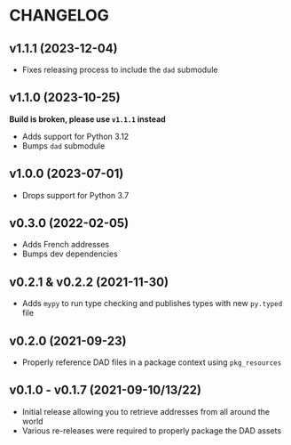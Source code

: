 # CHANGELOG

## v1.1.1 (2023-12-04)

- Fixes releasing process to include the `dad` submodule

## v1.1.0 (2023-10-25)

**Build is broken, please use `v1.1.1` instead**

- Adds support for Python 3.12
- Bumps `dad` submodule

## v1.0.0 (2023-07-01)

- Drops support for Python 3.7

## v0.3.0 (2022-02-05)

- Adds French addresses
- Bumps dev dependencies

## v0.2.1 & v0.2.2 (2021-11-30)

- Adds `mypy` to run type checking and publishes types with new `py.typed` file

## v0.2.0 (2021-09-23)

- Properly reference DAD files in a package context using `pkg_resources`

## v0.1.0 - v0.1.7 (2021-09-10/13/22)

- Initial release allowing you to retrieve addresses from all around the world
- Various re-releases were required to properly package the DAD assets
